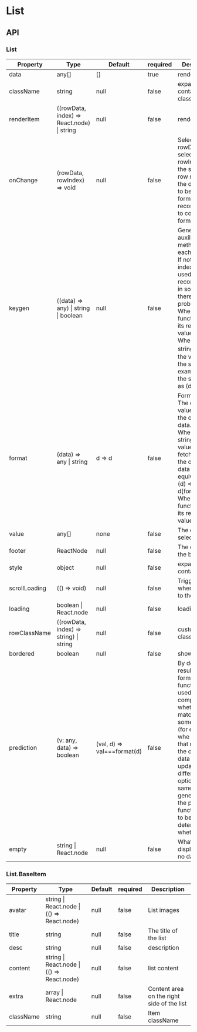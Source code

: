 # List

<example />

## API

### List

| Property | Type | Default | required | Description |
| --- | --- | --- | -- | --- |
| data | any[] | [] | true | render data |
| className | string | null | false | expand container className |
| renderItem | ((rowData, index) => React.node) \| string | null | false | render item |
| onChange | (rowData, rowIndex) => void | null | false | Select the row. <br />rowData is the selected data, rowIndex is the selected row number. If the data needs to be formatted, it is recommended to configure format. |
| keygen | ((data) => any) \| string \| boolean | null | false | Generate a auxiliary method for each key<br />If not filled, index will be used (not recommended, in some cases there may be problems)<br />When it is a function, use its return value. <br />When it is a string，ues the value of the string.For example, 'id' is the same thing as (d) => d.id . |
| format | (data) => any \| string | d => d | false | Format value<br />The defaule value is return the original data.<br />When it is a string, the value is fetched from the original data as a key equivalent to (d) => d\[format]<br />When it is a function, use its return value. |
| value | any[] | none | false | The current selected value. |
| footer | ReactNode | null | false | The content at the bottom |
| style | object | null | false | expand container style |
| scrollLoading | (() => void) | null | false | Triggered when scrolling to the bottom |
| loading | boolean \| React.node | null | false | loading |
| rowClassName | ((rowData, index) => string) \| string | null | false | custom row className |
| bordered | boolean | null | false | show border |
| prediction | (v: any, data) => boolean | (val, d) => val===format(d) | false | By default, the result of the format function is used to compare whether it matches. In some cases (for example, whe an object that returns the original data is updated, an different option with the same value  is generated), the prediction function needs to be used to determine whether match |
| empty | string \| React.node | null | false | What to display when no data |


### List.BaseItem

| Property | Type | Default | required | Description |
| --- | --- | --- | -- | --- |
| avatar | string \| React.node \| (() => React.node) | null | false | List images |
| title | string | null | false | The title of the list |
| desc | string | null | false | description |
| content | string \| React.node \| (() => React.node) | null | false | list content |
| extra | array \| React.node | null | false | Content area on the right side of the list |
| className | string | null | false | Item className |